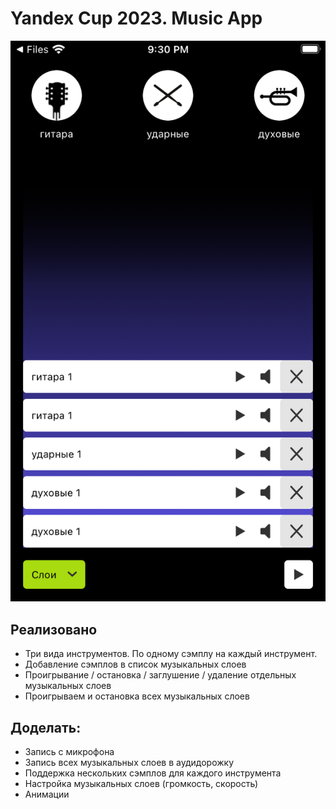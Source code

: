 # Yandex Cup 2023. Music App

![screenshot](https://github.com/Loriens/Yandex-Cup-2023-Music-App/blob/master/screenshot.png?raw=true)

## Реализовано
* Три вида инструментов. По одному сэмплу на каждый инструмент.
* Добавление сэмплов в список музыкальных слоев
* Проигрывание / остановка / заглушение / удаление отдельных музыкальных слоев
* Проигрываем и остановка всех музыкальных слоев

## Доделать:
- Запись с микрофона
- Запись всех музыкальных слоев в аудидорожку
- Поддержка нескольких сэмплов для каждого инструмента
- Настройка музыкальных слоев (громкость, скорость)
- Анимации
